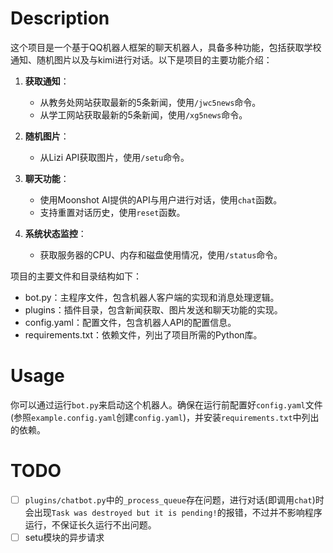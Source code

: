 # Description
这个项目是一个基于QQ机器人框架的聊天机器人，具备多种功能，包括获取学校通知、随机图片以及与kimi进行对话。以下是项目的主要功能介绍：

1. **获取通知**：
   - 从教务处网站获取最新的5条新闻，使用`/jwc5news`命令。
   - 从学工网站获取最新的5条新闻，使用`/xg5news`命令。

2. **随机图片**：
   - 从Lizi API获取图片，使用`/setu`命令。

3. **聊天功能**：
   - 使用Moonshot AI提供的API与用户进行对话，使用`chat`函数。
   - 支持重置对话历史，使用`reset`函数。

4. **系统状态监控**：
   - 获取服务器的CPU、内存和磁盘使用情况，使用`/status`命令。

项目的主要文件和目录结构如下：
- bot.py：主程序文件，包含机器人客户端的实现和消息处理逻辑。
- plugins：插件目录，包含新闻获取、图片发送和聊天功能的实现。
- config.yaml：配置文件，包含机器人API的配置信息。
- requirements.txt：依赖文件，列出了项目所需的Python库。

# Usage
你可以通过运行`bot.py`来启动这个机器人。确保在运行前配置好`config.yaml`文件(参照`example.config.yaml`创建`config.yaml`)，并安装`requirements.txt`中列出的依赖。

# TODO
- [ ] `plugins/chatbot.py`中的`_process_queue`存在问题，进行对话(即调用`chat`)时会出现`Task was destroyed but it is pending!`的报错，不过并不影响程序运行，不保证长久运行不出问题。
- [ ] setu模块的异步请求